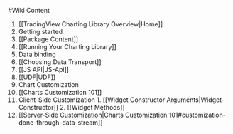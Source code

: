 #Wiki Content

1. [[TradingView Charting Library Overview|Home]]
2. Getting started
  1. [[Package Content]]
  2. [[Running Your Charting Library]]
3. Data binding
  1. [[Choosing Data Transport]]
  2. [[JS API|JS-Api]]
  3. [[UDF|UDF]]
4. Chart Customization
  1. [[Charts Customization 101]]
  2. Client-Side Customization
    1. [[Widget Constructor Arguments|Widget-Constructor]]
    2. [[Widget Methods]]
  3. [[Server-Side Customization|Charts Customization 101#customization-done-through-data-stream]]